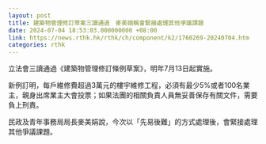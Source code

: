 ```yaml
---
layout: post
title: 建築物管理修訂草案三讀通過　麥美娟稱會緊接處理其他爭議課題
date: 2024-07-04 18:53:03.000000000 +08:00
link: https://news.rthk.hk/rthk/ch/component/k2/1760269-20240704.htm
categories: rthk
---
```


立法會三讀通過《建築物管理修訂條例草案》，明年7月13日起實施。

新例訂明，每戶維修費超過3萬元的樓宇維修工程，必須有最少5%或者100名業主，親身出席業主大會投票；如果法團的相關負責人員無妥善保存有關文件，需要負上刑責。

民政及青年事務局局長麥美娟說，今次以「先易後難」的方式處理後，會緊接處理其他爭議課題。

